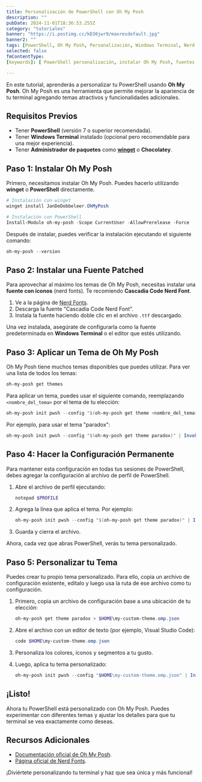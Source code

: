 ```yaml
---
title: Personalización de PowerShell con Oh My Posh
description: ""
pubDate: 2024-11-01T18:36:53.255Z
category: "tutoriales"
banner: "https://i.postimg.cc/kD30jwr9/maxresdefault.jpg"
banner2: ""
tags: [PowerShell, Oh My Posh, Personalización, Windows Terminal, Nerd Fonts, Terminal, Configuración]
selected: false
fmContentType: 
[keywords]: [ PowerShell personalización, instalar Oh My Posh, fuentes Nerd Fonts, Windows Terminal, temas PowerShell, perfil PowerShell, configuración terminal]

---
```


En este tutorial, aprenderás a personalizar tu PowerShell usando **Oh My Posh**. Oh My Posh es una herramienta que permite mejorar la apariencia de tu terminal agregando temas atractivos y funcionalidades adicionales.

## Requisitos Previos

- Tener **PowerShell** (versión 7 o superior recomendada).
- Tener **Windows Terminal** instalado (opcional pero recomendable para una mejor experiencia).
- Tener **Administrador de paquetes** como [**winget**](https://github.com/microsoft/winget-cli) o **Chocolatey**.

## Paso 1: Instalar Oh My Posh

Primero, necesitamos instalar Oh My Posh. Puedes hacerlo utilizando **winget** o **PowerShell** directamente.

```powershell
# Instalación con winget
winget install JanDeDobbeleer.OhMyPosh

# Instalación con PowerShell
Install-Module oh-my-posh -Scope CurrentUser -AllowPrerelease -Force
```

Después de instalar, puedes verificar la instalación ejecutando el siguiente comando:

```powershell
oh-my-posh --version
```

## Paso 2: Instalar una Fuente Patched

Para aprovechar al máximo los temas de Oh My Posh, necesitas instalar una **fuente con íconos** (nerd fonts). Te recomiendo **Cascadia Code Nerd Font**.

1. Ve a la página de [Nerd Fonts](https://www.nerdfonts.com/).
2. Descarga la fuente "Cascadia Code Nerd Font".
3. Instala la fuente haciendo doble clic en el archivo `.ttf` descargado.

Una vez instalada, asegúrate de configurarla como la fuente predeterminada en **Windows Terminal** o el editor que estés utilizando.

## Paso 3: Aplicar un Tema de Oh My Posh

Oh My Posh tiene muchos temas disponibles que puedes utilizar. Para ver una lista de todos los temas:

```powershell
oh-my-posh get themes
```

Para aplicar un tema, puedes usar el siguiente comando, reemplazando `<nombre_del_tema>` por el tema de tu elección:

```powershell
oh-my-posh init pwsh --config "$(oh-my-posh get theme <nombre_del_tema>)" | Invoke-Expression
```

Por ejemplo, para usar el tema "paradox":

```powershell
oh-my-posh init pwsh --config "$(oh-my-posh get theme paradox)" | Invoke-Expression
```

## Paso 4: Hacer la Configuración Permanente

Para mantener esta configuración en todas tus sesiones de PowerShell, debes agregar la configuración al archivo de perfil de PowerShell.

1. Abre el archivo de perfil ejecutando:

   ```powershell
   notepad $PROFILE
   ```

2. Agrega la línea que aplica el tema. Por ejemplo:

   ```powershell
   oh-my-posh init pwsh --config "$(oh-my-posh get theme paradox)" | Invoke-Expression
   ```

3. Guarda y cierra el archivo.

Ahora, cada vez que abras PowerShell, verás tu tema personalizado.

## Paso 5: Personalizar tu Tema

Puedes crear tu propio tema personalizado. Para ello, copia un archivo de configuración existente, edítalo y luego usa la ruta de ese archivo como tu configuración.

1. Primero, copia un archivo de configuración base a una ubicación de tu elección:

   ```powershell
   oh-my-posh get theme paradox > $HOME\my-custom-theme.omp.json
   ```

2. Abre el archivo con un editor de texto (por ejemplo, Visual Studio Code):

   ```powershell
   code $HOME\my-custom-theme.omp.json
   ```

3. Personaliza los colores, íconos y segmentos a tu gusto.

4. Luego, aplica tu tema personalizado:

   ```powershell
   oh-my-posh init pwsh --config "$HOME\my-custom-theme.omp.json" | Invoke-Expression
   ```

## ¡Listo!

Ahora tu PowerShell está personalizado con Oh My Posh. Puedes experimentar con diferentes temas y ajustar los detalles para que tu terminal se vea exactamente como deseas.

## Recursos Adicionales

- [Documentación oficial de Oh My Posh](https://ohmyposh.dev/docs/).
- [Página oficial de Nerd Fonts](https://www.nerdfonts.com/).

¡Diviértete personalizando tu terminal y haz que sea única y más funcional!
